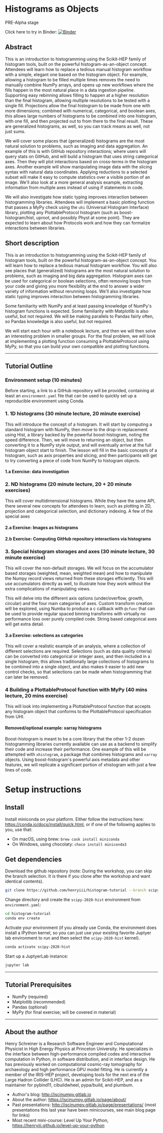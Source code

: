 # Histograms as Objects
PRE-Alpha stage

Click here to try in Binder: [![Binder](https://mybinder.org/badge_logo.svg)](https://mybinder.org/v2/gh/henryiii/histogram-tutorial/master?urlpath=lab/tree/1_1D_histograms.ipynb)

## Abstract


This is an introduction to histogramming using the Scikit-HEP family of histogram tools, built on the powerful histogram-as-an-object concept. Attendees will learn how to replace a tedious manual histogram workflow with a simple, elegant one based on the histogram object. For example, allowing a histogram to be filled multiple times removes the need to manually combine NumPy arrays, and opens up new workflows where the fills happen in the most natural place in a data ingestion pipeline. Supporting easy rebinning  allows filling to happen at a higher resolution than the final histogram, allowing multiple resolutions to be tested with a single fill. Projections allow the final histogram to be made from one with more dimensions; combined with numerical, categorical, and boolean axes, this allows large numbers of histograms to be combined into one histogram, with one fill, and then projected out to from there to the final result. These are generalized histograms, as well, so you can track means as well, not just sums.

We will cover some places that (generalized) histograms are the most natural solution to problems, such as imaging and data aggregation. An example of this is with GitHub repository interactions; where users will query stats on GitHub, and will build a histogram that uses string categorical axes. Then they will plot interactions based on cross-terms in the histogram axes. Another example will show manipulating image data with the slicing syntax with natural data coordinates. Applying reductions to a selected subset will make it easy to compute statistics over a visible portion of an image. We'll also look at a more general analysis example, extracting information from multiple axes instead of using if statements in code.

We will also investigate how static typing improves interaction between histogramming libraries. Attendees will implement a basic plotting function that passes a MyPy check using the `uhi` (Universal Histogram Interface) library, plotting any PlottableProtocol histogram (such as boost-histogram/hist, uproot, and possibly Physt at some point). They are expected to learn about how Protocols work and how they can formalize interactions between libraries.


## Short description

This is an introduction to histogramming using the Scikit-HEP family of histogram tools, built on the powerful histogram-as-an-object concept. You will learn how to replace a tedious manual histogram workflow. You will also see places that (generalized) histograms are the most natural solution to problems, such as imaging and big data aggregation. Histogram axes can be used for categorical or boolean selections, often removing loops from your code and giving you more flexibility at the end to answer a wider variety of information without rerunning loops. We'll also investigate how static typing improves interaction between histogramming libraries.


Some familiarity with NumPy and at least passing knowledge of NumPy's histogram functions is expected. Some familiarity with Matplotlib is also useful, but not required. We will be making parallels to Pandas fairly often, so Pandas knowledge is also useful, but not required.

We will start each hour with a notebook lecture, and then we will then solve an interesting problem in smaller groups. For the final problem, we will look at implementing a plotting function consuming a PlottableProtocol using MyPy, so that you can build your own compatible and plotting functions.

---

## Tutorial Outline

### Environment setup (10 minutes)

Before starting, a link to a GitHub repository will be provided, containing at least an `environment.yaml` file that can be used to quickly set up a reproducible environment using Conda.

### 1. 1D histograms (30 minute lecture, 20 minute exercise)

This will introduce the concept of a histogram. It will start by computing a standard histogram with NumPy, then move to the drop-in replacement using Hist, a library backed by the powerful boost-histogram, noting the speed difference.  Then, we will move to returning an object, but then converting it to a NumPy style output, and will eventually arrive at the full histogram object start to finish. The lesson will fill in the basic concepts of a histogram, such as axis properties and slicing, and then participants will get to try converting a piece of code from NumPy to histogram objects.

#### 1.a Exercise: data investigation

### 2. ND histograms (20 minute lecture, 20 + 20 minute exercises)

This will cover multidimensional histograms. While they have the same API, there several new concepts for attendees to learn, such as plotting in 2D, projection and categorical selection, and dictionary indexing. A few of the special axes 

#### 2.a Exercise: Images as histograms

#### 2.b Exercise: Computing GitHub repository interactions via histograms

### 3. Special histogram storages and axes (30 minute lecture, 30 minute exercise)

This will cover the non-default storages. We will focus on the accumulator based storages (weighted, mean, weighted mean) and how to manipulate the Numpy record views returned from these storages efficiently. This will use accumulators directly as well, to illustrate how they work without the extra complications of manipulating views.

This will delve into the different axis options (under/overflow, growth, circular) and the four main categories of axes. Custom transform creation will be explored, using Numba to produce a c callback with `@cfunc` that can be used to provide regular spaced binning transforms with virtually no performance loss over purely compiled code. String based categorical axes will get extra detail.

#### 3.a Exercise: selections as categories

This will cover a realistic example of an analysis, where a collection of different selections are required. Selections (such as data quality criteria) can be converted into categorical or integer axes, and then included in a single histogram; this allows traditionally large collections of histograms to be combined into a single object, and also makes it easier to add new control checks, so that selections can be made when histogramming that can later be removed.

### 4 Building a PlottableProtocol function with MyPy (40 mins lecture, 20 mins exercise)

This will look into implementing a PlottableProtocol function that accepts any histogram object that conforms to the PlottableProtocol specification from UHI.



#### Removed/optional example: xarray histograms

Boost-histogram is meant to be a core library that the other 1-2 dozen histogramming libraries currently available can use as a backend to simplify their code and increase their performance.  One example of this will be attempted with `xhistogram`, a package that combines histograms and `xarray` objects. Using boost-histogram's powerful axis metadata and other features, we will replicate a significant portion of xhistogram with just a few lines of code.


# Setup instructions


## Install

Install miniconda on your platform. Either follow the instructions here:
<https://conda.io/docs/install/quick.html>, or if one of the following applies
to you, use that:

* On macOS, using brew: `brew cask install miniconda`
* On Windows, using chocolaty: `choco install miniconda3`

## Get dependencies

Download the github repository (note: During the workshop, you can skip the branch selection.
It is there if you clone after the workshop and want identical contents).

```bash
git clone https://github.com/henryiii/histogram-tutorial --branch scipy2020
```

Change directory and create the `scipy-2020-hist` environment from `environment.yaml`:

```bash
cd histogram-tutorial
conda env create
```

Activate your environment (if you already use Conda, the environment does
install a IPython kernel, so you can just use your existing favorite Juptyer
lab environment to run and then select the `scipy-2020-hist` kernel).

```bash
conda activate scipy-2020-hist
```

Start up a JuptyerLab instance:

```bash
jupyter lab
```


---

## Tutorial Prerequisites

* NumPy (required)
* Matplotlib (recommended)
* Pandas (optional)
* MyPy (for final exercise; will be covered in material)

---

## About the author

Henry Schreiner is a Research Software Engineer and Computational Physicist in High Energy Physics at Princeton University. He specializes in the interface between high-performance compiled codes and interactive computation in Python, in software distribution, and in interface design. He has previously worked on computational cosmic-ray tomography for archaeology and high performance GPU model fitting. He is currently a member of the IRIS-HEP project, developing tools for the next era of the Large Hadron Collider (LHC). He is an admin for Scikit-HEP, and as a maintainer for pybind11, cibuildwheel, pypa/build, and plumbum.

* Author's blog: http://iscinumpy.gitlab.io
* About the author: https://iscinumpy.gitlab.io/page/about/
* Past presentations: http://iscinumpy.gitlab.io/page/presentations/ (most presentations this last year have been minicourses, see main blog page for links)
* Most recent mini-course: Level Up Your Python, https://henryiii.github.io/level-up-your-python


